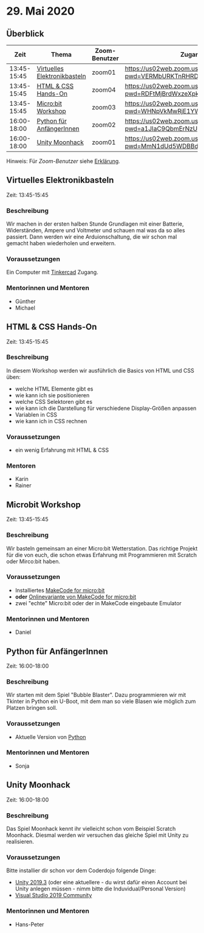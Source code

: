 # 29. Mai 2020


## Überblick

| Zeit        | Thema                                                                   | Zoom-Benutzer | Zugangslink                                       |
|-------------|-------------------------------------------------------------------------|---------------|---------------------------------------------------|
| 13:45-15:45 | [Virtuelles Elektronikbasteln](#virtuelles-elektronikbasteln)           | zoom01        | https://us02web.zoom.us/j/82377686889?pwd=VERMbURKTnRHRDQvNVpWRy83TWlMdz09 |
| 13:45-15:45 | [HTML & CSS Hands-On](#html--css-hands-on)                              | zoom04        | https://us02web.zoom.us/j/89640081964?pwd=RDFtMjBrdWxzeXpkSEpqYlNMZWdZdz09 |
| 13:45-15:45 | [Micro:bit Workshop](#microbit-workshop)                                | zoom03        | https://us02web.zoom.us/j/82813503653?pwd=WHNpVkMwRjE1YW5tMXNTWCtaSWQrZz09 |
| 16:00-18:00 | [Python für AnfängerInnen](#python-für-anfängerinnen)                   | zoom02        | https://us02web.zoom.us/j/84882434331?pwd=a1JIaC9QbmErNzUyanM0Y3pjVVJHdz09 |
| 16:00-18:00 | [Unity Moonhack](#unity-moonhack)                                       | zoom01        | https://us02web.zoom.us/j/85099735480?pwd=MmN1dUd5WDBBdzJIcy9SRS9MQUNVQT09 |

Hinweis: Für *Zoom-Benutzer* siehe [Erklärung](https://github.com/coderdojo-linz/coderdojo-online/blob/master/Zoom.md).


## Virtuelles Elektronikbasteln

Zeit: 13:45-15:45

### Beschreibung

Wir machen in der ersten halben Stunde Grundlagen mit einer Batterie, Widerständen, Ampere und Voltmeter und schauen mal was da so alles passiert. Dann werden wir eine Arduionschaltung, die wir schon mal gemacht haben wiederholen und erweitern.

### Voraussetzungen

Ein Computer mit [Tinkercad](https://www.tinkercad.com) Zugang. 

### Mentorinnen und Mentoren

* Günther
* Michael


## HTML & CSS Hands-On

Zeit: 13:45-15:45

### Beschreibung

In diesem Workshop werden wir ausführlich die Basics von HTML und CSS üben:

* welche HTML Elemente gibt es
* wie kann ich sie positionieren
* welche CSS Selektoren gibt es
* wie kann ich die Darstellung für verschiedene Display-Größen anpassen
* Variablen in CSS
* wie kann ich in CSS rechnen

### Voraussetzungen

* ein wenig Erfahrung mit HTML & CSS

### Mentoren

* Karin
* Rainer


## Microbit Workshop

Zeit: 13:45-15:45

### Beschreibung

Wir basteln gemeinsam an einer Micro:bit Wetterstation. Das richtige Projekt für die von euch, die schon etwas Erfahrung mit Programmieren mit Scratch oder Mirco:bit haben.

### Voraussetzungen

* Installiertes [MakeCode for micro:bit](https://www.microsoft.com/store/apps/9pjc7sv48lcx)
* **oder** [Onlinevariante von MakeCode for micro:bit](https://makecode.microbit.org/)
* zwei "echte" Micro:bit oder der in MakeCode eingebaute Emulator

### Mentorinnen und Mentoren

* Daniel


## Python für AnfängerInnen

Zeit: 16:00-18:00

### Beschreibung

Wir starten mit dem Spiel "Bubble Blaster". Dazu programmieren wir mit Tkinter in Python ein U-Boot, mit dem man so viele Blasen wie möglich zum Platzen bringen soll. 

### Voraussetzungen

* Aktuelle Version von [Python](https://www.python.org/downloads/)

### Mentorinnen und Mentoren

* Sonja


## Unity Moonhack

Zeit: 16:00-18:00

### Beschreibung

Das Spiel Moonhack kennt ihr vielleicht schon vom Beispiel Scratch Moonhack.
Diesmal werden wir versuchen das gleiche Spiel mit Unity zu realisieren.

### Voraussetzungen

Bitte installier dir schon vor dem Coderdojo folgende Dinge:
- [Unity 2019.3](https://store.unity.com/) (oder eine aktuellere - du wirst dafür einen Account bei Unity anlegen müssen - nimm bitte die Induvidual/Personal Version) 
- [Visual Studio 2019 Community](https://visualstudio.microsoft.com/de/vs/unity-tools/)


### Mentorinnen und Mentoren

* Hans-Peter
